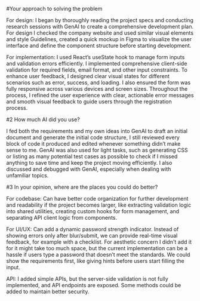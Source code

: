 #Your approach to solving the problem

For design:
I began by thoroughly reading the project specs and conducting research sessions with GenAI to create a comprehensive development plan. For design I checked the company website and used similar visual elements and style Guidelines, created a quick mockup in Figma to visualize the user interface and define the component structure before starting development.

For implementation:
I used React’s useState hook to manage form inputs and validation errors efficiently. I implemented comprehensive client-side validation for required fields, email format, and other input constraints. To enhance user feedback, I designed clear visual states for different scenarios such as error, success, and loading. I also ensured the form was fully responsive across various devices and screen sizes. Throughout the process, I refined the user experience with clear, actionable error messages and smooth visual feedback to guide users through the registration process.

#2 How much AI did you use?

I fed both the requirements and my own ideas into GenAI to draft an initial document and generate the initial code structure, I still reviewed every block of code it produced and edited whenever something didn’t make sense to me. GenAI was also used for light tasks, such as generating CSS or listing as many potential test cases as possible to check if I missed anything to save time and keep the project moving efficiently. I also discussed and debugged with GenAI, especially when dealing with unfamiliar topics.

#3 In your opinion, where are the places you could do better?

For codebase:
Can have better code organization for further development and readability if the project becomes larger, like extracting validation logic into shared utilities, creating custom hooks for form management, and separating API client logic from components.

For UI/UX:
Can add a dynamic password strength indicator. Instead of showing errors only after blur/submit, we can provide real-time visual feedback, for example with a checklist. For aesthetic concern I didn't add it for it might take too much space, but the current implementation can be a hassle if users type a password that doesn’t meet the standards. We could show the requirements first, like giving hints before users start filling the input.

API:
I added simple APIs, but the server-side validation is not fully implemented, and API endpoints are exposed. Some methods could be added to maintain better security.

